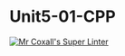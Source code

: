 # Unit5-01-CPP
[![Mr Coxall's Super Linter](https://github.com/ICS3U-Programming-NathanA/Unit4-06-CPP/workflows/Mr%20Coxall's%20Super%20Linter/badge.svg)](https://github.com/ICS3U-Programming-NathanA/Unit4-06-CPP/actions/)
